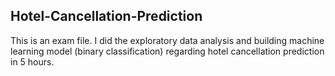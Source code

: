 ## Hotel-Cancellation-Prediction

This is an exam file. I did the exploratory data analysis and building machine learning model (binary classification) regarding hotel cancellation prediction in 5 hours.
